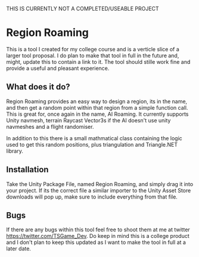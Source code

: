 THIS IS CURRENTLY NOT A COMPLETED/USEABLE PROJECT

# Region Roaming
This is a tool I created for my college course and is a verticle slice of a larger tool proposal. I do plan to make that tool in full in the future and, might, update this to contain a link to it. The tool should stille work fine and provide a useful and pleasant experience.

## What does it do?
Region Roaming provides an easy way to design a region, its in the name, and then get a random point within that region from a simple function call. This is great for, once again in the name, AI Roaming. It currently supports Unity navmesh, terrain Raycast Vector3s if the AI doesn't use unity navmeshes and a flight randomiser.

In addition to this there is a small mathmatical class containing the logic used to get this random positions, plus triangulation and Triangle.NET library.

## Installation
Take the Unity Package File, named Region Roaming, and simply drag it into your project. If its the correct file a similar importer to the Unity Asset Store downloads will pop up, make sure to include everything from that file.

## Bugs
If there are any bugs within this tool feel free to shoot them at me at twitter https://twitter.com/TSGame_Dev. Do keep in mind this is a college product and I don't plan to keep this updated as I want to make the tool in full at a later date.
